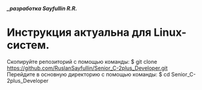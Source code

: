 ##### _разработка Sayfullin R.R. 

Инструкция актуальна для Linux-систем.
========================================================================================================================

Скопируйте репозиторий с помощью команды:
$ git clone https://github.com/RuslanSayfullin/Senior_C-2plus_Developer.git
Перейдите в основную директорию с помощью команды: 
$ cd Senior_C-2plus_Developer
